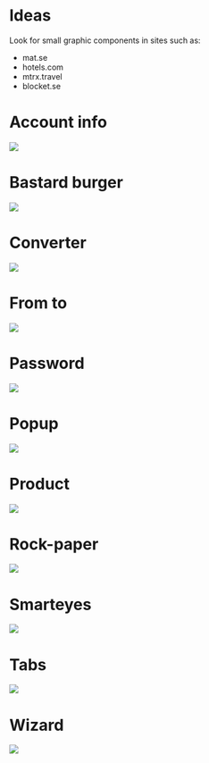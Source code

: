 
# Ideas

Look for small graphic components in sites such as:

- mat.se
- hotels.com
- mtrx.travel
- blocket.se

# Account info
![](img/account-info.png)

# Bastard burger
![](img/bastard-burger.png)

# Converter
![](img/converter.png)

# From to
![](img/from-to.png)

# Password
![](img/password.png)

# Popup
![](img/popup.png)

# Product
![](img/product.png)

# Rock-paper
![](img/rock-paper.png)

# Smarteyes
![](img/smarteyes.png)

# Tabs
![](img/tabs.png)

# Wizard
![](img/wizard.png)
